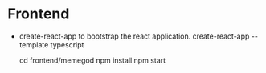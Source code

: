 # Frontend

- create-react-app to bootstrap the react application.
    create-react-app --template typescript

    cd frontend/memegod
    npm install
    npm start

